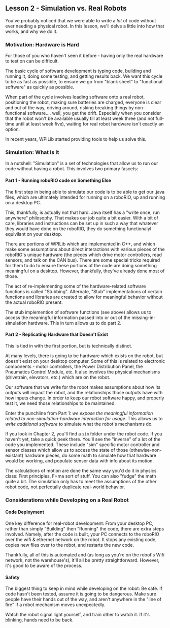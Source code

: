 ## Lesson 2 - Simulation vs. Real Robots

You've probably noticed that we were able to write a _lot_ of code without ever needing a physical robot. In this lesson, we'll delve a little into how that works, and why we do it.

### Motivation: Hardware is Hard

For those of you who haven't seen it before - having only the real hardware to test on can be difficult. 

The basic cycle of software development is typing code, building and running it, doing some testing, and getting results back. We want this cycle to be as fast as possible, to ensure we go from "blank sheet" to "functional software" as quickly as possible.

When part of the cycle involves loading software onto a real robot, positioning the robot, making sure batteries are charged, everyone is clear and out of the way, driving around, risking breaking things by non-functional software.... well, you get the drift. Especially when you consider that the robot won't be available usually till at least week three (and not full-time until at least week five), waiting for real robot hardware isn't exactly an option.

In recent years, WPILib started providing tools to help us solve this.

### Simulation: What Is It

In a nutshell: "Simulation" is a set of technologies that allow us to run our code without having a robot. This involves two primary fascets:

#### Part 1 - Running roboRIO code on Something Else

The first step in being able to simulate our code is to be able to get our .java files, which are ultimately intended for running on a roboRIO, up and running on a desktop PC.

This, thankfully, is actually not that hard. Java itself has a "write once, run anywhere" philosophy. That makes our job quite a bit easier. With a bit of care, libraries and instructions can be set up in such a way that whatever they would have done on the roboRIO, they do something functionalyl equivilant on your desktop.

There are portions of WPILib which are implemented in C++, and which make some assumptions about direct interactions with various pieces of the roboRIO's unique hardware (the pieces which drive motor controllers, read sensors, and talk on the CAN bus). There are some special tricks required for them to do to ensure these portions of the code are doing something meaningful on a desktop. However, thankfully, they've already done most of those.

The act of re-implementing some of the hardware-related software functions is called "Stubbing". Alternate, "Stub" implementations of certain functions and libraries are created to allow for meaningful behavior without the actual roboRIO present.

The stub implemention of software functions (see above) allows us to access the meaningful information passed into or out of the missing-in-simulation hardware. This in turn allows us to do part 2.

#### Part 2 - Replicating Hardware that Doesn't Exist

This is tied in with the first portion, but is technically distinct. 

At many levels, there is going to be hardware which exists on the robot, but doesn't exist on your desktop computer. Some of this is related to electronic components - motor controllers, the Power Distribution Panel, the Pneumatics Control Module, etc. It also involves the physical mechanisms (drivetrain, elevators, etc.) which are on the robot. 

Our software that we write for the robot makes assumptions about how its outputs will impact the robot, and the relationships those outputs have with how inputs change. In order to keep our robot software happy, and properly test it, we need those relationships to be maintained.

Enter the punchline from Part 1: _we expose the meaningful information related to non-simulation-hardware interaction for usage_. This allows us to _write additional software_ to simulate what the robot's mechanisms do.

If you look in Chapter 2, you'll find a `sim` folder under the robot code. If you haven't yet, take a quick peek there. You'll see the "inverse" of a lot of the code you implemented. These include "sim" specific motor controller and sensor classes which allow us to access the state of those (othewise-non-existant) hardware pieces, do some math to simulate how that hardware would be working, and populate sensor data with info about its motion.

The calculations of motion are done the same way you'd do it in physics class: First principles, F=ma sort of stuff. You can also "fudge" the math quite a bit. The simulation only has to meet the assumptions of the other robot code, not perfectally duplicate real-world behavior.

### Considerations while Developing on a Real Robot

#### Code Deployment

One key difference for real-robot development: From your desktop PC, rather than simply "Building" then "Running" the code, there are extra steps involved. Namely, after the code is built, your PC connects to the roboRIO over the wifi & ethernet network on the robot. It stops any existing code, copies new files over to the robot, and restarts the new code.

Thankfully, all of this is automated and (as long as you're on the robot's Wifi network, not the warehouse's), it'll all be pretty straightforward. However, it's good to be aware of the process.

#### Safety

The biggest thing to keep in mind while developing on the robot: Be safe. If code hasn't been tested, assume it is going to be dangerous. Make sure people have their hands out of the way, and aren't anywhere in the "line of fire" if a robot mechanism moves unexpectedly.

Watch the robot signal light yourself, and train other to watch it. If it's blinking, hands need to be back.



